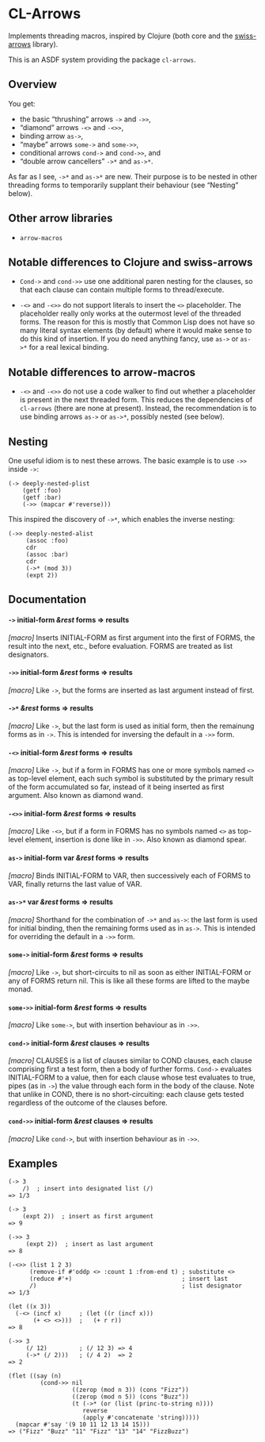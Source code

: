 # CL-Arrows

Implements threading macros, inspired by Clojure (both core and
the [swiss-arrows](https://github.com/rplevy/swiss-arrows) library).

This is an ASDF system providing the package `cl-arrows`.

## Overview

You get:

- the basic “thrushing” arrows `->` and `->>`,
- “diamond” arrows `-<>` and `-<>>`,
- binding arrow `as->`,
- “maybe” arrows `some->` and `some->>`,
- conditional arrows `cond->` and `cond->>`, and
- “double arrow cancellers” `->*` and `as->*`.

As far as I see, `->*` and `as->*` are new.  Their purpose is to be nested in
other threading forms to temporarily supplant their behaviour (see “Nesting”
below).

## Other arrow libraries

- `arrow-macros`

## Notable differences to Clojure and swiss-arrows

- `Cond->` and `cond->>` use one additional paren nesting for the clauses, so
  that each clause can contain multiple forms to thread/execute.

- `-<>` and `-<>>` do not support literals to insert the `<>` placeholder.  The
  placeholder really only works at the outermost level of the threaded forms.
  The reason for this is mostly that Common Lisp does not have so many literal
  syntax elements (by default) where it would make sense to do this kind of
  insertion.  If you do need anything fancy, use `as->` or `as->*` for a real
  lexical binding.

## Notable differences to arrow-macros

- `-<>` and `-<>>` do not use a code walker to find out whether a placeholder is
  present in the next threaded form.  This reduces the dependencies of
  `cl-arrows` (there are none at present).  Instead, the recommendation is to
  use binding arrows `as->` or `as->*`, possibly nested (see below).

## Nesting

One useful idiom is to nest these arrows.  The basic example is to use `->>`
inside `->`:

    (-> deeply-nested-plist
        (getf :foo)
        (getf :bar)
        (->> (mapcar #'reverse)))

This inspired the discovery of `->*`, which enables the inverse nesting:

    (->> deeply-nested-alist
         (assoc :foo)
         cdr
         (assoc :bar)
         cdr
         (->* (mod 3))
         (expt 2))

## Documentation

#### `->` initial-form _&rest_ forms => results
_[macro]_ Inserts INITIAL-FORM as first argument into the first of FORMS, the
result into the next, etc., before evaluation.  FORMS are treated as list
designators.

#### `->>` initial-form _&rest_ forms => results
_[macro]_ Like `->`, but the forms are inserted as last argument instead of
first.

#### `->*` _&rest_ forms => results
_[macro]_ Like `->`, but the last form is used as initial form, then the
remainung forms as in `->`.  This is intended for inversing the default in a
`->>` form.

#### `-<>` initial-form _&rest_ forms => results
_[macro]_ Like `->`, but if a form in FORMS has one or more symbols named `<>`
as top-level element, each such symbol is substituted by the primary result of
the form accumulated so far, instead of it being inserted as first argument.
Also known as diamond wand.

#### `-<>>` initial-form _&rest_ forms => results
_[macro]_ Like `-<>`, but if a form in FORMS has no symbols named `<>` as
top-level element, insertion is done like in `->>`.  Also known as diamond
spear.

#### `as->` initial-form var _&rest_ forms => results
_[macro]_ Binds INITIAL-FORM to VAR, then successively each of FORMS to VAR,
finally returns the last value of VAR.

#### `as->*` var _&rest_ forms => results
_[macro]_ Shorthand for the combination of `->*` and `as->`: the last form is
used for initial binding, then the remaining forms used as in `as->`.  This is
intended for overriding the default in a `->>` form.

#### `some->` initial-form _&rest_ forms => results
_[macro]_ Like `->`, but short-circuits to nil as soon as either INITIAL-FORM or
any of FORMS return nil.  This is like all these forms are lifted to the maybe
monad.

#### `some->>` initial-form _&rest_ forms => results
_[macro]_ Like `some->`, but with insertion behaviour as in `->>`.

#### `cond->` initial-form _&rest_ clauses => results
_[macro]_ CLAUSES is a list of clauses similar to COND clauses, each clause
comprising first a test form, then a body of further forms.  `Cond->` evaluates
INITIAL-FORM to a value, then for each clause whose test evaluates to true,
pipes (as in `->`) the value through each form in the body of the clause.  Note
that unlike in COND, there is no short-circuiting: each clause gets tested
regardless of the outcome of the clauses before.

#### `cond->>` initial-form _&rest_ clauses => results
_[macro]_ Like `cond->`, but with insertion behaviour as in `->>`.

## Examples

    (-> 3
        /)  ; insert into designated list (/)
    => 1/3

    (-> 3
        (expt 2))  ; insert as first argument
    => 9

    (->> 3
         (expt 2))  ; insert as last argument
    => 8

    (-<>> (list 1 2 3)
          (remove-if #'oddp <> :count 1 :from-end t) ; substitute <>
          (reduce #'+)                               ; insert last
          /)                                         ; list designator
    => 1/3

    (let ((x 3))
      (-<> (incf x)     ; (let ((r (incf x)))
           (+ <> <>)))  ;   (+ r r))
    => 8

    (->> 3
         (/ 12)         ; (/ 12 3) => 4
         (->* (/ 2)))   ; (/ 4 2)  => 2
    => 2

    (flet ((say (n)
             (cond->> nil
                      ((zerop (mod n 3)) (cons "Fizz"))
                      ((zerop (mod n 5)) (cons "Buzz"))
                      (t (->* (or (list (princ-to-string n))))
                         reverse
                         (apply #'concatenate 'string)))))
      (mapcar #'say '(9 10 11 12 13 14 15)))
    => ("Fizz" "Buzz" "11" "Fizz" "13" "14" "FizzBuzz")
